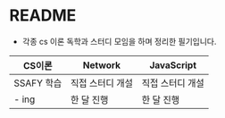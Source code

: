 # README

- 각종 cs 이론 독학과 스터디 모임을 하며 정리한 필기입니다. 



| CS이론     | Network          | JavaScript       |
| ---------- | ---------------- | ---------------- |
| SSAFY 학습 | 직접 스터디 개설 | 직접 스터디 개설 |
| - ing      | 한 달 진행       | 한 달 진행       |

